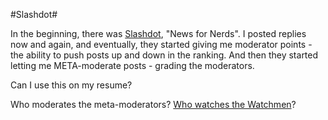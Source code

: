 #Slashdot#

In the beginning, there was [Slashdot](http://www.slashdot.org), "News for Nerds". I posted replies now and again, and eventually, they started giving me moderator points - the ability to push posts up and down in the ranking. And then they started letting me META-moderate posts - grading the moderators.

Can I use this on my resume?

Who moderates the meta-moderators? [Who watches the Watchmen](http://en.wikipedia.org/wiki/Watchmen)?
